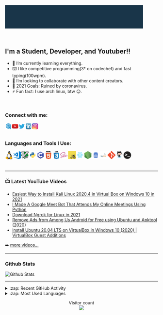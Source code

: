 <br />

![Screedbot Gif](res/screedbot.gif)

<br />

## I'm a Student, Developer, and Youtuber!!

- 🌱 I’m currently learning everything.
- ⌨️ I like competitive programming(3\* on codechef) and fast typing(100wpm).
- 👯 I’m looking to collaborate with other content creators.
- 🥅 2021 Goals: Ruined by coronavirus.
- ⚡ Fun fact: I use arch linux, btw 😉.

<br />

### Connect with me:

[<img align="left" alt="website" width="22px" src="https://raw.githubusercontent.com/yash3001/yash3001/master/res/website_logo.png" />][website]
[<img align="left" alt="mccoders | YouTube" width="22px" src="https://raw.githubusercontent.com/yash3001/yash3001/master/res/youtube_logo.png" />][youtube]
[<img align="left" alt="yash | Twitter" width="22px" src="https://raw.githubusercontent.com/yash3001/yash3001/master/res/twitter_logo.png" />][twitter]
[<img align="left" alt="yash | LinkedIn" width="22px" src="https://raw.githubusercontent.com/yash3001/yash3001/master/res/linkedin_logo.png" />][linkedin]
[<img align="left" alt="yash | Instagram" width="22px" src="https://raw.githubusercontent.com/yash3001/yash3001/master/res/instagram_logo.png" />][instagram]

<br />
<br />

### Languages and Tools I Use:

[<img align="left" alt="Linux" width="26px" src="https://raw.githubusercontent.com/yash3001/yash3001/master/res/linux_logo.png" />][linux]
[<img align="left" alt="Visual Studio Code" width="26px" src="https://raw.githubusercontent.com/github/explore/80688e429a7d4ef2fca1e82350fe8e3517d3494d/topics/visual-studio-code/visual-studio-code.png" />][visual studio]
[<img align="left" alt="Vim" width="26px" src="https://raw.githubusercontent.com/github/explore/80688e429a7d4ef2fca1e82350fe8e3517d3494d/topics/vim/vim.png" />][vim]
[<img align="left" alt="Python" width="26px" src="https://raw.githubusercontent.com/github/explore/80688e429a7d4ef2fca1e82350fe8e3517d3494d/topics/python/python.png" />][python]
[<img align="left" alt="C++" width="26px" src="https://raw.githubusercontent.com/yash3001/yash3001/master/res/c++_logo.png" />][cpp]
[<img align="left" alt="HTML5" width="26px" src="https://raw.githubusercontent.com/github/explore/80688e429a7d4ef2fca1e82350fe8e3517d3494d/topics/html/html.png" />][html]
[<img align="left" alt="CSS3" width="26px" src="https://raw.githubusercontent.com/github/explore/80688e429a7d4ef2fca1e82350fe8e3517d3494d/topics/css/css.png" />][css]
[<img align="left" alt="Sass" width="26px" src="https://raw.githubusercontent.com/github/explore/80688e429a7d4ef2fca1e82350fe8e3517d3494d/topics/sass/sass.png" />][sass]
[<img align="left" alt="JavaScript" width="26px" src="https://raw.githubusercontent.com/github/explore/80688e429a7d4ef2fca1e82350fe8e3517d3494d/topics/javascript/javascript.png" />][javascript]
[<img align="left" alt="React" width="26px" src="https://raw.githubusercontent.com/github/explore/80688e429a7d4ef2fca1e82350fe8e3517d3494d/topics/react/react.png" />][react]
[<img align="left" alt="Node.js" width="26px" src="https://raw.githubusercontent.com/github/explore/80688e429a7d4ef2fca1e82350fe8e3517d3494d/topics/nodejs/nodejs.png" />][node]
[<img align="left" alt="SQL" width="26px" src="https://raw.githubusercontent.com/github/explore/80688e429a7d4ef2fca1e82350fe8e3517d3494d/topics/sql/sql.png" />][sql]
[<img align="left" alt="MySQL" width="26px" src="https://raw.githubusercontent.com/github/explore/80688e429a7d4ef2fca1e82350fe8e3517d3494d/topics/mysql/mysql.png" />][mysql]
[<img align="left" alt="Git" width="26px" src="https://raw.githubusercontent.com/yash3001/yash3001/master/res/git_logo.png" />][git]
[<img align="left" alt="GitHub" width="26px" src="https://raw.githubusercontent.com/yash3001/yash3001/master/res/github_logo.png" />][github]
[<img align="left" alt="Terminal" width="26px" src="https://raw.githubusercontent.com/github/explore/80688e429a7d4ef2fca1e82350fe8e3517d3494d/topics/terminal/terminal.png" />][terminal]

<br />
<br />
<br />

---

### 📺 Latest YouTube Videos

<!-- YOUTUBE:START -->
- [Easiest Way to Install Kali Linux 2020.4 in Virtual Box on Windows 10 in 2021](https://www.youtube.com/watch?v=4MxvvwEuTtU)
- [I Made A Google Meet Bot That Attends My Online Meetings Using Python](https://www.youtube.com/watch?v=vUAe3PhwdqI)
- [Download Ngrok for Linux in 2021](https://www.youtube.com/watch?v=q22zrumZVyc)
- [Remove Ads from Among Us Android for Free using Ubuntu and Apktool (2020)](https://www.youtube.com/watch?v=CKLrlZKRahA)
- [Install Ubuntu 20.04 LTS on VirtualBox in Windows 10 (2020) | VirtualBox Guest Additions](https://www.youtube.com/watch?v=0nNb3xuvT3w)
<!-- YOUTUBE:END -->

➡️ [more videos...](https://youtube.com/mccoders)

---
### Github Stats

![Github Stats](https://github-readme-stats.vercel.app/api?username=yash3001&count_private=true&theme=cobalt)

---

<details>
  <summary>:zap: Recent GitHub Activity</summary>
  <br />
  
<!--START_SECTION:activity-->
1. ❗️ Opened issue [#129327](https://github.com/microsoft/vscode/issues/129327) in [microsoft/vscode](https://github.com/microsoft/vscode)
<!--END_SECTION:activity-->
  <br />
</details>

<details>
  <summary>:zap: Most Used Languages</summary>
  <br />
  <img alt="Yash's GitHub Stats" src="https://github-readme-stats.vercel.app/api/top-langs/?username=yash3001&langs_count=10" />  
  <br /> 
</details>

<p align="center"> 
  Visitor count<br>
  <img src="https://profile-counter.glitch.me/yash3001/count.svg" />
</p>

[website]: https://yash3001.github.io/mccoders
[twitter]: https://twitter.com/ya_ch_sh
[youtube]: https://www.youtube.com/channel/UCxDr3Ju1Pcbku4Twg38B96w?sub_confirmation=1
[instagram]: https://www.instagram.com/ya_ch.sh/
[linkedin]: https://www.linkedin.com/in/yash-chauhan-0774041bb/
[linux]: https://www.archlinux.org/
[visual studio]: https://code.visualstudio.com/
[vim]: https://neovim.io/
[python]: https://www.python.org/
[cpp]: https://en.wikipedia.org/wiki/C%2B%2B
[html]: https://en.wikipedia.org/wiki/HTML
[css]: https://en.wikipedia.org/wiki/CSS
[sass]: https://en.wikipedia.org/wiki/Sass_(stylesheet_language)
[javascript]: https://en.wikipedia.org/wiki/JavaScript
[react]: https://reactjs.org/
[node]: https://nodejs.org/en/
[sql]: https://en.wikipedia.org/wiki/SQL
[mysql]: https://www.mysql.com/
[git]: https://git-scm.com/
[github]: https://github.com/
[terminal]: https://st.suckless.org/
